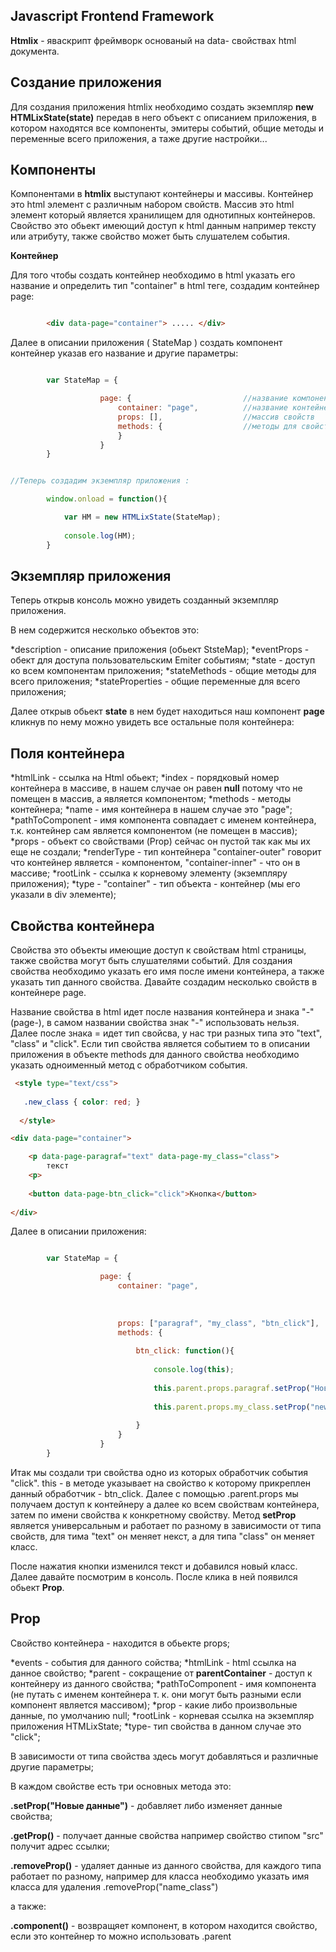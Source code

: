 


## Javascript Frontend Framework


**Htmlix** - яваскрипт фреймворк основаный на data- свойствах html документа. 

## Создание приложения

Для создания приложения htmlix необходимо создать экземпляр **new HTMLixState(state)** передав в него объект с описанием приложения, в котором находятся все компоненты, эмитеры событий, общие методы и переменные всего приложения, а таже другие настройки...




## Компоненты

Компонентами в **htmlix** выступают контейнеры и массивы. Контейнер это html элемент с различным набором свойств. 
Массив это html элемент который является хранилищем для однотипных контейнеров.
Свойство это обьект имеющий доступ к html данным например тексту или атрибуту, также свойство может быть слушателем события.

**Контейнер** 


Для того чтобы создать контейнер необходимо в html указать его название и определить тип "container" в html теге, создадим контейнер page:

```html

		<div data-page="container"> ..... </div>
```

Далее в описании приложения ( StateMap ) создать компонент контейнер указав его название и другие параметры:

```javascript

		var StateMap = {

					page: {                         //название компонента
						container: "page", 			//название контейнера
						props: [],					//массив свойств
						methods: {					//методы для свойств - обработчиков событий
						}			
					}
		}


//Теперь создадим экземпляр приложения :

		window.onload = function(){

			var HM = new HTMLixState(StateMap); 
		
			console.log(HM);
		}
```		

## Экземпляр приложения		


Теперь открыв консоль можно увидеть созданный экземпляр приложения.

В нем содержится несколько объектов это:

*description - описание приложения (обьект StsteMap);
*eventProps - обект для доступа пользовательским Emiter событиям;
*state - доступ ко всем компонентам приложения;
*stateMethods - общие методы для всего приложения;
*stateProperties - общие переменные для всего приложения;


Далее открыв обьект **state** в нем будет находиться наш компонент **page** кликнув по нему можно увидеть все остальные поля контейнера:

## Поля контейнера


*htmlLink - ссылка на Html обьект;
*index - порядковый номер контейнера в массиве, в нашем случае он равен **null** потому что не помещен в массив, а является компонентом;
*methods - методы контейнера;
*name - имя контейнера в нашем случае это "page";
*pathToCоmponent - имя компонента совпадает с именем контейнера, т.к. контейнер сам является компонентом (не помещен в массив);
*props - объект со свойствами (Prop) сейчас он пустой так как мы их еще не создали;
*renderType - тип контейнера "container-outer" говорит что контейнер является - компонентом, "container-inner" - что он в массиве; 
*rootLink - ссылка к корневому элементу (экземпляру приложения);
*type - "container" - тип объекта - контейнер (мы его указали в div элементе);

## Свойства контейнера


Свойства это объекты имеющие доступ к свойствам html страницы, также свойства могут быть слушателями событий. Для создания свойства необходимо указать его
имя после имени контейнера, а также указать тип данного свойства. Давайте создадим несколько свойств в контейнере page.



Название свойства в html идет после названия контейнера и знака "-"  (page-), в самом названии свойства знак "-" использовать нельзя.
Далее после знака = идет тип свойсва, у нас три разных типа это "text", "class" и "click".
Если тип свойства является событием то в описании приложения в объекте methods для данного свойства необходимо указать одноименный метод с обработчиком события.

```html
 <style type="text/css">
 
   .new_class { color: red; }
   
  </style>

<div data-page="container"> 

	<p data-page-paragraf="text" data-page-my_class="class">
		текст
	<p>
	
	<button data-page-btn_click="click">Кнопка</button>	
	
</div>
```

Далее в описании приложения:

```javascript 

		var StateMap = {

					page: {
						container: "page",
						
						
						
						props: ["paragraf", "my_class", "btn_click"],     //создали три свойства в контейнере page
						methods: {							
							
							btn_click: function(){                          //одноименный метод для свойства - события;
							
								console.log(this);							
								
								this.parent.props.paragraf.setProp("Новый текст");           //this.parent - доступ из конкретного свойства в контейнер со всеми свойствами
								
								this.parent.props.my_class.setProp("new_class");
							
							}
						}			
					}
		}


```

Итак мы создали три свойства одно из которых обработчик события "click".
this - в методе указывает на свойство к которому прикреплен данный обработчик - btn_click.
Далее с помощью .parent.props мы получаем доступ к контейнеру а далее ко всем свойствам контейнера, затем по имени свойства к конкретному свойству.
Метод **setProp** является универсальным и работает по разному в зависимости от типа свойств, для тима "text" он меняет некст, а для типа "class" он меняет класс.

После нажатия кнопки изменился текст и добавился новый класс. Далее давайте посмотрим в консоль.
После клика в ней появился обьект **Prop**.

## Prop

Свойство контейнера - находится в обьекте props;

*events - события для данного сойства;
*htmlLink - html ссылка на данное свойство;
*parent - сокращение от **parentContainer** - доступ к контейнеру из данного свойства;
*pathToCоmponent - имя компонента (не путать с именем контейнера т. к. они могут быть разными если компонент является массивом);
*prop - какие либо произвольные данные, по умолчанию null;
*rootLink - корневая ссылка на экземпляр приложения HTMLixState;
*type- тип свойства в данном случае это "click";

В зависимости от типа свойства здесь могут добавляться и различные другие параметры;


В каждом свойстве есть три основных метода это:

**.setProp("Новые данные")** - добавляет либо изменяет данные свойства;

**.getProp()** - получает данные свойства например свойство стипом "src" получит адрес ссылки;

**.removeProp()** - удаляет данные из данного свойства, для каждого типа работает по разному, например для класса необходимо указать имя класса для удаления .removeProp("name_class") 

а также:

**.component()** - возвращяет компонент, в котором находится свойство, если это контейнер то можно использовать .parent









 


